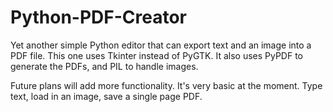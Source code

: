 # Python-PDF-Creator
Yet another simple Python editor that can export text and an image into a PDF file. This one uses Tkinter instead of PyGTK. It also uses PyPDF to generate the PDFs, and PIL to handle images.

Future plans will add more functionality. It's very basic at the moment. Type text, load in an image, save a single page PDF.
